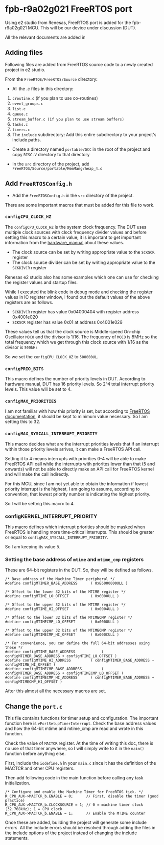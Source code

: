 # fpb-r9a02g021 FreeRTOS port

Using e2 studio from Renesas, FreeRTOS port is added for the fpb-r9a02g021 MCU. This will be our device under discussion (DUT).

All the relevant documents are added in 

## Adding files

Following files are added from FreeRTOS source code to a newly created project in e2 studio.

From the `FreeRTOS/FreeRTOS/Source` directory:

- All the .c files in this directory:

1. `croutine.c` (if you plan to use co-routines)
2. `event_groups.c`
3. `list.c`
4. `queue.c`
5. `stream_buffer.c (if you plan to use stream buffers)`
6. `tasks.c`
7. `timers.c`
8. The `include` subdirectory: Add this entire subdirectory to your project's include paths.

- Create a directory named `portable/GCC` in the root of the project and copy `RISC-V` directory to that directory

- In the `src` directory of the project, add `FreeRTOS/Source/portable/MemMang/heap_4.c`


## Add `FreeRTOSConfig.h`
- Add the `FreeRTOSConfig.h` in the `src` directory of the project.

There are some important macros that must be added for this file to work.

### `configCPU_CLOCK_HZ`

The `configCPU_CLOCK_HZ` is the system clock frequency. The DUT uses multiple clock sources with clock frequency divider values and before setting this macro to a certain value, it is important to get important information from the [hardware_manual](/docs/hardware_manual.pdf) about these values.

- The clock source can be set by writing appropriate value to the `SCKSCR` register
- The clock source divider can be set by writing appropriate value to the `SCKDIVCR` register

Renesas e2 studio also has some examples which one can use for checking the register values and startup files. 

While I executed the blink code in debug mode and checking the register values in IO register window, I found out the default values of the above registers are as follows.

- `SCKDIVCR` register has value 0x04000404 with register address 0x4001e020
- `SCKSCR` register has value 0x01 at address 0x4001e026

These values tell us that the clock source is Middle-speed On-chip Oscillator `MOCO` and the divisor is 1/16. The frequency of `MOCO` is 8MHz so the total frequency which we get through this clock source with 1/16 as the divisor is `500kHz`

So we set the `configCPU_CLOCK_HZ` to `500000UL`.

### `configPRIO_BITS`

This macro defines the number of priority levels in DUT. According to hardware manual, DUT has 16 priority levels. So 2^4 total interrupt priority levels. This value will be set to 4.

### `configMAX_PRIORITIES`

I am not familiar with how this priority is set, but according to [FreeRTOS documentation](https://www.freertos.org/Documentation/02-Kernel/02-Kernel-features/01-Tasks-and-co-routines/03-Task-priorities), it should be kept to minimum value necessary. So I am setting this to 32.

### `configMAX_SYSCALL_INTERRUPT_PRIORITY`

This macro decides what are the interrupt priorities levels that if an interrupt within those priority levels arrives, it can make a FreeRTOS API call.

Setting it to 4 means interrupts with priorities 0-4 will be able to make FreeRTOS API call while the interrupts with priorites lower than that (5 and onwards) will not be able to directly make an API call for FreeRTOS kernel and will make the call indirectly.

For this MCU, since I am not yet able to obtain the information if lowest priority interrupt is the highest, I am going to assume, according to convention, that lowest priority number is indicating the highest priority.

So I will be settnig this macro to 4.

### configKERNEL_INTERRUPT_PRIORITY

This macro defines which interrupt priorities should be masked when FreeRTOS is handling more time-critical interrupts. This should be greater or equal to `configMAX_SYSCALL_INTERRUPT_PRIORITY`.

So I am keeping its value 5.

### Setting the base address of `mtime` and `mtime_cmp` registers

These are 64-bit registers in the DUT. So, they will be defined as follows.


```
/* Base address of the Machine Timer peripheral */
#define configMTIMER_BASE_ADDRESS      ( 0xE6000000ULL )

/* Offset to the lower 32 bits of the MTIME register */
#define configMTIME_LO_OFFSET          ( 0x0000ULL )

/* Offset to the upper 32 bits of the MTIME register */
#define configMTIME_HI_OFFSET          ( 0x0004ULL )

/* Offset to the lower 32 bits of the MTIMECMP register */
#define configMTIMECMP_LO_OFFSET       ( 0x0008ULL )

/* Offset to the upper 32 bits of the MTIMECMP register */
#define configMTIMECMP_HI_OFFSET       ( 0x000CULL )

/* For convenience, you can define the full 64-bit addresses using these */
#define configMTIME_BASE_ADDRESS            ( configMTIMER_BASE_ADDRESS + configMTIME_LO_OFFSET )
#define configMTIME_HI_ADDRESS         ( configMTIMER_BASE_ADDRESS + configMTIME_HI_OFFSET )
#define configMTIMECMP_BASE_ADDRESS         ( configMTIMER_BASE_ADDRESS + configMTIMECMP_LO_OFFSET )
#define configMTIMECMP_HI_ADDRESS      ( configMTIMER_BASE_ADDRESS + configMTIMECMP_HI_OFFSET )
```

After this almost all the necessary macros are set.

## Change the `port.c`

This file contains functions for timer setup and configuration. The important function here is `vPortSetupTimerInterrupt`. Check the base address values and how the 64-bit mtime and mtime_cmp are read and wrote in this function.

Check the value of `MACTCR` register. At the time of writing this doc, there is no use of that timer anywhere, so I will simply write to it in the `main()` function before anything else.

First, include the `iodefine.h` in your `main.c` since it has the definition of the MACTCR and other CPU registers.

Then add following code in the main function before calling any task initialization.


```
/* Configure and enable the Machine Timer for FreeRTOS tick. */
R_CPU_AUX->MACTCR_b.ENABLE = 0;      // First, disable the timer (good practice)
R_CPU_AUX->MACTCR_b.CLOCKSOURCE = 1; // 0 = machine timer clock (32.768kHz); 1 = CPU clock
R_CPU_AUX->MACTCR_b.ENABLE = 1;      // Enable the MTIME counter
```

Once these are added, building the project will generate some include errors. All the include errors should be resolved through adding the files in the include options of the project instead of changing the include statements.